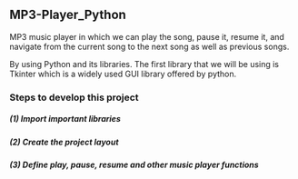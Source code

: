 ## MP3-Player_Python

MP3 music player in which we can play the song, pause it, resume it, and navigate from the current song to the next song as well as previous songs.

By using Python and its libraries. The first library that we will be using is Tkinter which is a widely used GUI library offered by python.

### Steps to develop this project
##### (1) Import important libraries
##### (2) Create the project layout
##### (3) Define play, pause, resume and other music player functions
